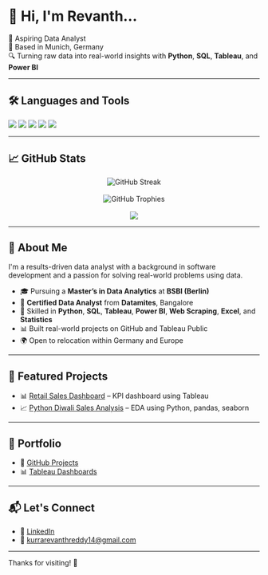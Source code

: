# 👋 Hi, I'm Revanth…

📌 Aspiring Data Analyst  
📍 Based in Munich, Germany  
🔍 Turning raw data into real-world insights with **Python**, **SQL**, **Tableau**, and **Power BI**

---

## 🛠 Languages and Tools

<p>
  <img src="https://img.shields.io/badge/Python-3670A0?style=for-the-badge&logo=python&logoColor=ffdd54" />
  <img src="https://img.shields.io/badge/SQL-003B57?style=for-the-badge&logo=postgresql&logoColor=white" />
  <img src="https://img.shields.io/badge/Tableau-E97627?style=for-the-badge&logo=tableau&logoColor=white" />
  <img src="https://img.shields.io/badge/Power BI-F2C811?style=for-the-badge&logo=powerbi&logoColor=black" />
  <img src="https://img.shields.io/badge/Git-F05032?style=for-the-badge&logo=git&logoColor=white" />
</p>

---

## 📈 GitHub Stats

<p align="center">
  <img src="https://github-readme-streak-stats.herokuapp.com/?user=kurrarevanthreddy14&theme=radical" alt="GitHub Streak"/>
  <br><br>
  <img src="https://github-profile-trophy.vercel.app/?username=kurrarevanthreddy14&theme=monokai&row=1&column=6" alt="GitHub Trophies"/>
  <br><br>
  <img src="https://github-readme-stats.vercel.app/api?username=kurrarevanthreddy14&show_icons=true&theme=tokyonight" />
</p>

---

## 🚀 About Me

I'm a results-driven data analyst with a background in software development and a passion for solving real-world problems using data.

- 🎓 Pursuing a **Master’s in Data Analytics** at **BSBI (Berlin)**
- 📘 **Certified Data Analyst** from **Datamites**, Bangalore
- 🧠 Skilled in **Python**, **SQL**, **Tableau**, **Power BI**, **Web Scraping**, **Excel**, and **Statistics**
- 📊 Built real-world projects on GitHub and Tableau Public
- 🌍 Open to relocation within Germany and Europe

---

## 🧰 Featured Projects

- 📊 [Retail Sales Dashboard](https://github.com/kurrarevanthreddy14/Retail_Sales_Dashboard) – KPI dashboard using Tableau
- 📈 [Python Diwali Sales Analysis](https://github.com/kurrarevanthreddy14/Python_Diwali_Sales_Analysis) – EDA using Python, pandas, seaborn

---

## 📂 Portfolio

- 🔗 [GitHub Projects](https://github.com/kurrarevanthreddy14)
- 📊 [Tableau Dashboards](https://public.tableau.com/app/profile/revanth.reddy.kurra/vizzes)

---

## 📬 Let's Connect

- 💼 [LinkedIn](https://www.linkedin.com/in/revanth-reddy-kurra-6b632a2b6/)
- 📧 kurrarevanthreddy14@gmail.com

---

Thanks for visiting! 🚀


